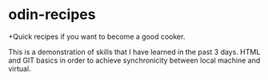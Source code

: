 # odin-recipes

+Quick recipes if you want to become a good cooker.

This is a demonstration of skills that I have learned in the past 3 days. 
HTML and GIT basics in order to achieve synchronicity between local machine and virtual.
